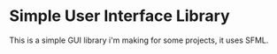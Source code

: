 # Simple User Interface Library

This is a simple GUI library i'm making for some projects, it uses SFML.
